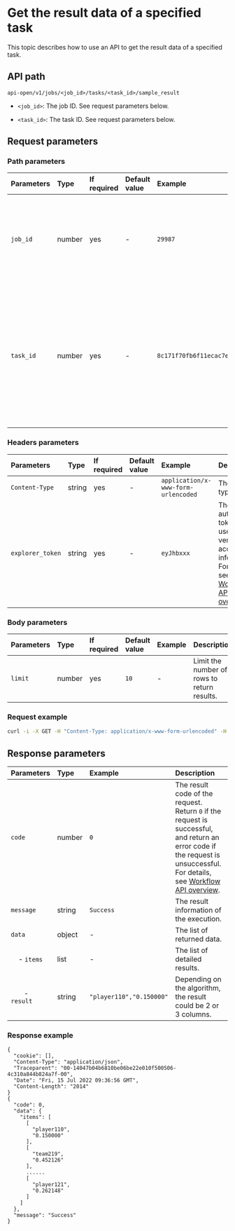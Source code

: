 # Get the result data of a specified task

This topic describes how to use an API to get the result data of a specified task.

## API path

`api-open/v1/jobs/<job_id>/tasks/<task_id>/sample_result`

- `<job_id>`: The job ID. See request parameters below.

- `<task_id>`: The task ID. See request parameters below.

## Request parameters

### Path parameters

|Parameters|Type|If required|Default value|Example| Description|
|:---|:---|:---|:---|:---|:---|
|`job_id`|number|yes|-|`29987`| The job ID. It can be queried through the API [Get a list of all jobs](api-get-jobs.md) or viewed on the job list page.|
|`task_id`|number|yes|-|`8c171f70fb6f11ecac7e6da0662c195b`|The task ID. It can be queried through the API [Query details for a specified job](api-desc-job.md) or viewed in the upper right corner of the specified job page by clicking the component.|

### Headers parameters

|Parameters|Type|If required|Default value|Example| Description|
|:---|:---|:---|:---|:---|:---|
|`Content-Type`|string|yes|-|`application/x-www-form-urlencoded`|The content type.|
|`explorer_token`|string|yes|-|`eyJhbxxx`|The authorization token that is used to verify account information. For details, see [Workflow API overview](workflow-api-overview.md).|

### Body parameters

|Parameters|Type|If required|Default value|Example| Description|
|:---|:---|:---|:---|:---|:---|
|`limit`|number|yes|`10`|-| Limit the number of rows to return results.|

### Request example

```bash
curl -i -X GET -H "Content-Type: application/x-www-form-urlencoded" -H "Cookie: "explorer_token=eyJhbxxx"" http://192.168.8.145:7002/api-open/v1/jobs/29987/tasks/8c171f70fb6f11ecac7e6da0662c195b/sample_result?limit=1000
```

## Response parameters

|Parameters|Type|Example|Description|
|:---|:---|:---|:---|
|`code`    | number | `0`       |  The result code of the request. Return `0` if the request is successful, and return an error code if the request is unsuccessful. For details, see [Workflow API overview](workflow-api-overview.md).            |
|`message`   | string | `Success` | The result information of the execution. |
|`data`    | object | -        | The list of returned data. |
|&nbsp;&nbsp;&nbsp; - `items`|list|-| The list of detailed results.|
|&nbsp;&nbsp;&nbsp;&nbsp;&nbsp;&nbsp; - `result`         | string   | `"player110","0.150000"` | Depending on the algorithm, the result could be 2 or 3 columns.|

### Response example

```http
{
  "cookie": [],
  "Content-Type": "application/json",
  "Traceparent": "00-14047b04b6810be06be22e010f500506-4c310a844b824a7f-00",
  "Date": "Fri, 15 Jul 2022 09:36:56 GMT",
  "Content-Length": "2014"
}
{
  "code": 0,
  "data": {
    "items": [
      [
        "player110",
        "0.150000"
      ],
      [
        "team219",
        "0.452126"
      ],
      ......
      [
        "player121",
        "0.262148"
      ]
    ]
  },
  "message": "Success"
}
```
